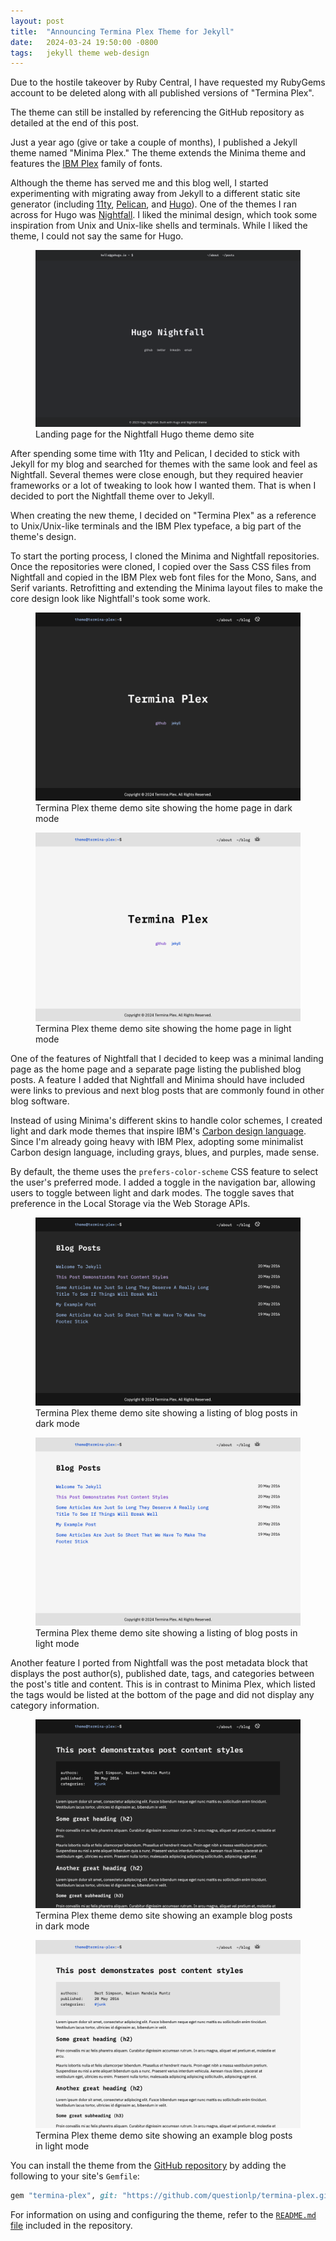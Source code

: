 ```yaml
---
layout: post
title:  "Announcing Termina Plex Theme for Jekyll"
date:   2024-03-24 19:50:00 -0800
tags:   jekyll theme web-design
---
```


<div class="alert alert-info">
    <p>
        Due to the hostile takeover by Ruby Central, I have requested my RubyGems account to be deleted along with all published versions of "Termina Plex".
    </p>
    <p class="mb-0">
        The theme can still be installed by referencing the GitHub repository as detailed at the end of this post.
    </p>
</div>

Just a year ago (give or take a couple of months), I published a Jekyll theme named "Minima Plex." The theme extends the Minima theme and features the [IBM Plex](https://www.ibm.com/plex/) family of fonts.

Although the theme has served me and this blog well, I started experimenting with migrating away from Jekyll to a different static site generator (including [11ty](https://www.11ty.dev), [Pelican](https://getpelican.com), and [Hugo](https://gohugo.io)). One of the themes I ran across for Hugo was [Nightfall](https://github.com/LordMathis/hugo-theme-nightfall/). I liked the minimal design, which took some inspiration from Unix and Unix-like shells and terminals. While I liked the theme, I could not say the same for Hugo.

<figure class="figure w-100">
    <a target="_blank" href="/assets/images/termina-plex/nightfall-theme.png">
    <img src="/assets/images/termina-plex/nightfall-theme.png" class="img-fluid border" alt="Nightfall Hugo theme demo site">
    </a>
    <figcaption class="figure-caption text-center">
        Landing page for the Nightfall Hugo theme demo site
    </figcaption>
</figure>

After spending some time with 11ty and Pelican, I decided to stick with Jekyll for my blog and searched for themes with the same look and feel as Nightfall. Several themes were close enough, but they required heavier frameworks or a lot of tweaking to look how I wanted them. That is when I decided to port the Nightfall theme over to Jekyll.

When creating the new theme, I decided on "Termina Plex" as a reference to Unix/Unix-like terminals and the IBM Plex typeface, a big part of the theme's design.

To start the porting process, I cloned the Minima and Nightfall repositories. Once the repositories were cloned, I copied over the Sass CSS files from Nightfall and copied in the IBM Plex web font files for the Mono, Sans, and Serif variants. Retrofitting and extending the Minima layout files to make the core design look like Nightfall's took some work.

<div class="row">
    <div class="col col-lg-6">
        <figure class="figure">
            <a target="_blank" href="/assets/images/termina-plex/termina-plex-01-landing-page-dark.png">
            <img src="/assets/images/termina-plex/termina-plex-01-landing-page-dark.png" class="img-fluid border" alt="Home page of the Termina Plex theme demo site in dark mode">
            </a>
            <figcaption class="figure-caption text-center">
                Termina Plex theme demo site showing the home page in dark mode
            </figcaption>
        </figure>
    </div>
    <div class="col col-lg-6">
        <figure class="figure">
            <a target="_blank" href="/assets/images/termina-plex/termina-plex-02-landing-page-light.png">
            <img src="/assets/images/termina-plex/termina-plex-02-landing-page-light.png" class="img-fluid border" alt="Home page of the Termina Plex theme demo site in light mode">
            </a>
            <figcaption class="figure-caption text-center">
                Termina Plex theme demo site showing the home page in light mode
            </figcaption>
        </figure>
    </div>
</div>

One of the features of Nightfall that I decided to keep was a minimal landing page as the home page and a separate page listing the published blog posts. A feature I added that Nightfall and Minima should have included were links to previous and next blog posts that are commonly found in other blog software.

Instead of using Minima's different skins to handle color schemes, I created light and dark mode themes that inspire IBM's [Carbon design language](https://carbondesignsystem.com). Since I'm already going heavy with IBM Plex, adopting some minimalist Carbon design language, including grays, blues, and purples, made sense.

By default, the theme uses the `prefers-color-scheme` CSS feature to select the user's preferred mode. I added a toggle in the navigation bar, allowing users to toggle between light and dark modes. The toggle saves that preference in the Local Storage via the Web Storage APIs.

<div class="row">
    <div class="col col-lg-6">
        <figure class="figure">
            <a target="_blank" href="/assets/images/termina-plex/termina-plex-03-blog-post-listing-dark.png">
            <img src="/assets/images/termina-plex/termina-plex-03-blog-post-listing-dark.png" class="img-fluid border" alt="Blog post listing from the Termina Plex theme demo site in dark mode">
            </a>
            <figcaption class="figure-caption text-center">
                Termina Plex theme demo site showing a listing of blog posts in dark mode
            </figcaption>
        </figure>
    </div>
    <div class="col col-lg-6">
        <figure class="figure">
            <a target="_blank" href="/assets/images/termina-plex/termina-plex-04-blog-post-listing-light.png">
            <img src="/assets/images/termina-plex/termina-plex-04-blog-post-listing-light.png" class="img-fluid border" alt="Blog post listing from the Termina Plex theme demo site in dark mode">
            </a>
            <figcaption class="figure-caption text-center">
                Termina Plex theme demo site showing a listing of blog posts in light mode
            </figcaption>
        </figure>
    </div>
</div>

Another feature I ported from Nightfall was the post metadata block that displays the post author(s), published date, tags, and categories between the post's title and content. This is in contrast to Minima Plex, which listed the tags would be listed at the bottom of the page and did not display any category information.

<div class="row">
    <div class="col col-lg-6">
        <figure class="figure">
            <a target="_blank" href="/assets/images/termina-plex/termina-plex-05-blog-post-dark.png">
            <img src="/assets/images/termina-plex/termina-plex-05-blog-post-dark.png" class="img-fluid border" alt="Blog post from the Termina Plex theme demo site in dark mode">
            </a>
            <figcaption class="figure-caption text-center">
                Termina Plex theme demo site showing an example blog posts in dark mode
            </figcaption>
        </figure>
    </div>
    <div class="col col-lg-6">
        <figure class="figure">
            <a target="_blank" href="/assets/images/termina-plex/termina-plex-06-blog-post-light.png">
            <img src="/assets/images/termina-plex/termina-plex-06-blog-post-light.png" class="img-fluid border" alt="Blog post from the Termina Plex theme demo site in light mode">
            </a>
            <figcaption class="figure-caption text-center">
                Termina Plex theme demo site showing an example blog posts in light mode
            </figcaption>
        </figure>
    </div>
</div>

You can install the theme from the [GitHub repository](https://github.com/questionlp/termina-plex) by adding the following to your site's `Gemfile`:

```ruby
gem "termina-plex", git: "https://github.com/questionlp/termina-plex.git"
```

For information on using and configuring the theme, refer to the [`README.md` file](https://github.com/questionlp/termina-plex/blob/main/README.md) included in the repository.
